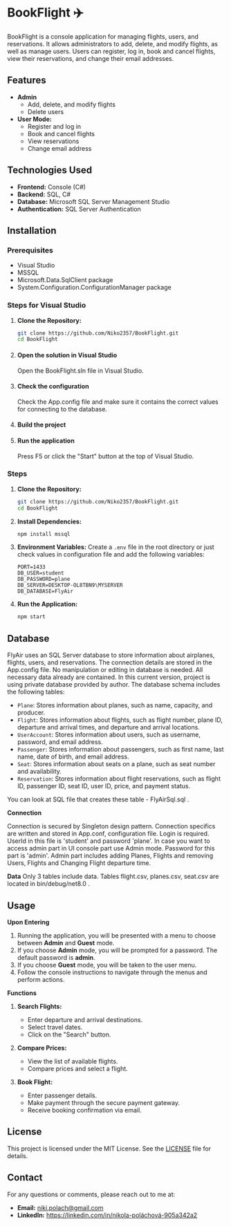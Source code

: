 # BookFlight ✈️

BookFlight is a console application for managing flights, users, and reservations. It allows administrators to add, delete, and modify flights, as well as manage users. Users can register, log in, book and cancel flights, view their reservations, and change their email addresses.

## Features
- **Admin**
    - Add, delete, and modify flights
    - Delete users
- **User Mode:**
    - Register and log in
    - Book and cancel flights
    - View reservations
    - Change email address

## Technologies Used
- **Frontend:** Console (C#)
- **Backend:** SQL, C#
- **Database:** Microsoft SQL Server Management Studio
- **Authentication:** SQL Server Authentication

## Installation

### Prerequisites
- Visual Studio
- MSSQL
- Microsoft.Data.SqlClient package
- System.Configuration.ConfigurationManager package
  

### Steps for Visual Studio 
1. **Clone the Repository:**
    ```bash
    git clone https://github.com/Niko2357/BookFlight.git
    cd BookFlight
    ```
    
2. #### **Open the solution in Visual Studio**
   Open the BookFlight.sln file in Visual Studio.
   
3. #### **Check the configuration**
   Check the App.config file and make sure it contains the correct values for connecting to the database.

4. #### **Build the project**

5. #### **Run the application**
   Press F5 or click the "Start" button at the top of Visual Studio.


### Steps 
1. **Clone the Repository:**
    ```bash
    git clone https://github.com/Niko2357/BookFlight.git
    cd BookFlight
    ```

2. **Install Dependencies:**
    ```bash
    npm install mssql
    ```

3. **Environment Variables:**
    Create a `.env` file in the root directory or just check values in configuration file and add the following variables:
    ```env
    PORT=1433
    DB_USER=student
    DB_PASSWORD=plane
    DB_SERVER=DESKTOP-OL8TBN9\MYSERVER
    DB_DATABASE=FlyAir
    ```

4. **Run the Application:**
    ```bash
    npm start
    ```

    
## Database
FlyAir uses an SQL Server database to store information about airplanes, flights, users, and reservations. The connection details are stored in the App.config file. No manipulation or editing in database is needed. All necessary data already are contained. In this current version, project is using private database provided by author. 
The database schema includes the following tables:

- `Plane`: Stores information about planes, such as name, capacity, and producer.
- `Flight`: Stores information about flights, such as flight number, plane ID, departure and arrival times, and departure and arrival locations.
- `UserAccount`: Stores information about users, such as username, password, and email address.
- `Passenger`: Stores information about passengers, such as first name, last name, date of birth, and email address.
- `Seat`: Stores information about seats on a plane, such as seat number and availability.
- `Reservation`: Stores information about flight reservations, such as flight ID, passenger ID, seat ID, user ID, price, and payment status.

You can look at SQL file that creates these table - FlyAirSql.sql .

**Connection**

Connection is secured by Singleton design pattern. Connection specifics are written and stored in App.conf, configuration file. 
Login is required. UserId in this file is 'student' and password 'plane'. In case you want to access admin part in UI console part use Admin mode. Password for this part is 'admin'.
Admin part includes adding Planes, Flights and removing Users, Flights and Changing Flight departure time. 

**Data**
Only 3 tables include data. Tables flight.csv, planes.csv, seat.csv are located in bin/debug/net8.0 . 

## Usage

**Upon Entering**
1. Running the application, you will be presented with a menu to choose between **Admin** and **Guest** mode.
2. If you choose **Admin** mode, you will be prompted for a password. The default password is **admin**.
3. If you choose **Guest** mode, you will be taken to the user menu.
4. Follow the console instructions to navigate through the menus and perform actions.

**Functions**
1. **Search Flights:**
    - Enter departure and arrival destinations.
    - Select travel dates.
    - Click on the "Search" button.

2. **Compare Prices:**
    - View the list of available flights.
    - Compare prices and select a flight.

3. **Book Flight:**
    - Enter passenger details.
    - Make payment through the secure payment gateway.
    - Receive booking confirmation via email.


## License
This project is licensed under the MIT License. See the [LICENSE](LICENSE) file for details.

## Contact
For any questions or comments, please reach out to me at:
- **Email:** niki.polach@gmail.com
- **LinkedIn:** https://linkedin.com/in/nikola-poláchová-905a342a2

